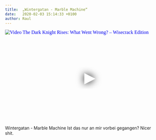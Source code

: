 ```yaml
---
title:  „Wintergatan - Marble Machine“
date:   2020-02-03 15:14:33 +0100
author: Raul
---
```

<iframe
  width="560"
  height="315"
  src="https://www.youtube.com/embed/IvUU8joBb1Q"
  srcdoc="<style>*{padding:0;margin:0;overflow:hidden}html,body{height:100%}img,span{position:absolute;width:100%;top:0;bottom:0;margin:auto}span{height:1.5em;text-align:center;font:48px/1.5 sans-serif;color:white;text-shadow:0 0 0.5em black}</style><a href=https://www.youtube.com/embed/IvUU8joBb1Q?autoplay=1><img src=https://img.youtube.com/vi/IvUU8joBb1Q/hqdefault.jpg alt='Video The Dark Knight Rises: What Went Wrong? – Wisecrack Edition'><span>▶</span></a>"
  frameborder="0"
  allow="accelerometer; autoplay; encrypted-media; gyroscope; picture-in-picture"
  allowfullscreen
></iframe>
Wintergatan - Marble Machine     
Ist das nur an mir vorbei gegangen? 
Nicer shit.
